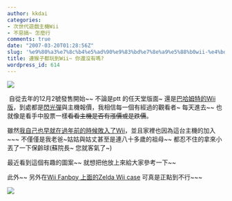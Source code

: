 ```yaml
---
author: kkdai
categories:
- 次世代遊戲主機Wii
- 不惡搞~ 怎麼行
comments: true
date: "2007-03-20T01:28:56Z"
slug: '%e9%80%a3%e7%8c%b4%e5%ad%90%e9%83%bd%e7%8e%a9%e5%88%b0wii-%e4%bd%a0%e9%82%84%e6%b2%92%e6%9c%89%e5%97%8e'
title: 連猴子都玩到Wii~ 你還沒有嗎?
wordpress_id: 614
---
```


![](http://gonintendo.com/wp-content/photos/poo_068.jpg)

 自從去年的12月2號發售開始~~ 不論是ptt 的任天堂版面~ 還是[巴哈姆特的Wii版](http://forum.gamer.com.tw/A.php?bsn=60283)，到處都是[閃光彈](http://bp2.blogger.com/_al90Hz7UsAI/ReW1R3vckaI/AAAAAAAAAJw/CikZXuRVlpc/s1600-h/1153754623.jpg)與主機報價，我相信每一個有經過的觀看者~ 每天進去~~ 也就像是看手中股票一樣~~看看主機是否有漲價或是跌價~~。

雖然[我自己也早就在過年前的時候敗入了Wii](http://www.evanlin.com/blog/archives/000678.html)，並且家裡也因為這台主機的加入~~~ 不僅僅是我老爸~姑姑與姑丈甚至是連八十多歲的祖母~~ 都忍不住的拿來小丟了一下保齡球(蘇院長~ 您就客氣了~)

最近看到這個有趣的圖案~~ 就想把他放上來給大家參考一下~~

此外~~ 另外在[Wii Fanboy 上面的Zelda Wii case](http://www.nintendowiifanboy.com/2007/03/15/pretty-much-the-best-wii-case-mod-ever/) 可真是正點到不行~~~

[![](http://www.blogsmithmedia.com/www.nintendowiifanboy.com/media/2007/03/wiihyruleshieldmasterswordmodlg.jpg)](http://cgi.ebay.com/ws/eBayISAPI.dll?ViewItem&item=140096836327)
